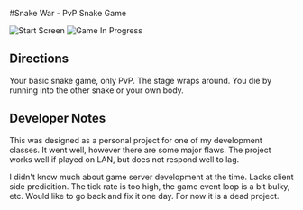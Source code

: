 #Snake War - PvP Snake Game

![Start Screen](https://raw.githubusercontent.com/mattgreenberg/snakewar/master/img/slide1.png)
![Game In Progress](https://raw.githubusercontent.com/mattgreenberg/snakewar/master/img/slide2.png)

## Directions
Your basic snake game, only PvP. The stage wraps around. You die by running into the other snake or your own body.


## Developer Notes
This was designed as a personal project for one of my development classes. It went well, however there are some major flaws. The project works well if played on LAN, but does not respond well to lag.

I didn't know much about game server development at the time. Lacks client side predicition. The tick rate is too high, the game event loop is a bit bulky, etc. Would like to go back and fix it one day. For now it is a dead project.